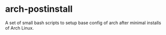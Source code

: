 # arch-postinstall
A set of small bash scripts to setup base config of arch after minimal installs of Arch Linux.
